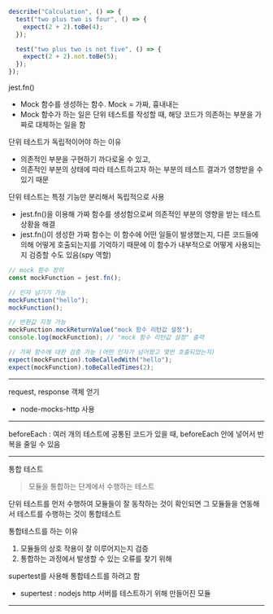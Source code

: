 ```javascript
describe("Calculation", () => {
  test("two plus two is four", () => {
    expect(2 + 2).toBe(4);
  });

  test("two plus two is not five", () => {
    expect(2 + 2).not.toBe(5);
  });
});
```

jest.fn()

- Mock 함수를 생성하는 함수. Mock = 가짜, 흉내내는
- Mock 함수가 하는 일은 단위 테스트를 작성할 때, 해당 코드가 의존하는 부분을 가짜로 대체하는 일을 함

단위 테스트가 독립적이어야 하는 이유

- 의존적인 부분을 구현하기 까다로울 수 있고,
- 의존적인 부분의 상태에 따라 테스트하고자 하는 부분의 테스트 결과가 영향받을 수 있기 때문

단위 테스트는 특정 기능만 분리해서 독립적으로 사용

- jest.fn()을 이용해 가짜 함수를 생성함으로써 의존적인 부분의 영향을 받는 테스트 상황을 해결
- jest.fn()이 생성한 가짜 함수는 이 함수에 어떤 일들이 발생했는지, 다른 코드들에 의해 어떻게 호출되는지를 기억하기 때문에 이 함수가 내부적으로 어떻게 사용되는지 검증할 수도 있음(spy 역할)

```javascript
// mock 함수 정의
const mockFunction = jest.fn();

// 인자 넘기기 가능
mockFunction("hello");
mockFunction();

// 반환값 지정 가능
mockFunction.mockReturnValue("mock 함수 리턴값 설정");
console.log(mockFunction); // "mock 함수 리턴값 설정" 출력

// 가짜 함수에 대한 검증 가능 (어떤 인자가 넘어왔고 몇번 호출되었는지)
expect(mockFunction).toBeCalledWith("hello");
expect(mockFunction).toBeCalledTimes(2);
```

---

request, response 객체 얻기

- node-mocks-http 사용

---

beforeEach
: 여러 개의 테스트에 공통된 코드가 있을 때, beforeEach 안에 넣어서 반복을 줄일 수 있음

---

통합 테스트

> 모듈을 통합하는 단계에서 수행하는 테스트

단위 테스트를 먼저 수행하여 모듈들이 잘 동작하는 것이 확인되면
그 모듈들을 연동해서 테스트를 수행하는 것이 통합테스트

통합테스트를 하는 이유

1. 모듈들의 상호 작용이 잘 이루어지는지 검증
2. 통합하는 과정에서 발생할 수 있는 오류를 찾기 위해

supertest를 사용해 통합테스트를 하려고 함

- supertest : nodejs http 서버를 테스트하기 위해 만들어진 모듈

---
